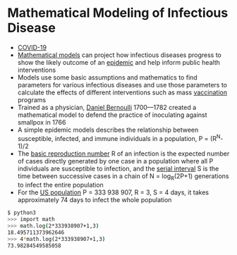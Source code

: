# Mathematical Modeling of Infectious Disease

* [COVID-19](https://en.wikipedia.org/wiki/COVID-19)
* [Mathematical models](https://en.wikipedia.org/wiki/Mathematical_modelling_of_infectious_disease) can project how infectious diseases progress to show the likely outcome of an [epidemic](https://en.wikipedia.org/wiki/Epidemic) and help inform public health interventions
* Models use some basic assumptions and mathematics to find parameters for various infectious diseases and use those parameters to calculate the effects of different interventions such as mass [vaccination](https://en.wikipedia.org/wiki/Vaccination) programs
* Trained as a physician, [Daniel Bernoulli](https://en.wikipedia.org/wiki/Daniel_Bernoulli) 1700—1782 created a mathematical model to defend the practice of inoculating against smallpox in 1766
* A simple epidemic models describes the relationship between susceptible, infected, and immune individuals in a population, P = (R<sup>N</sup>-1)/2
* The [basic reproduction number](https://en.wikipedia.org/wiki/Basic_reproduction_number) R of an infection is the expected number of cases directly generated by one case in a population where all P individuals are susceptible to infection, and the [serial interval](https://en.wikipedia.org/wiki/Serial_interval) S is the time between successive cases in a chain of N = log<sub>R</sub>(2P+1) generations to infect the entire population
* For the [US population](https://www.worldometers.info/world-population/us-population/) P = 333 938 907, R = 3, S = 4 days, it takes approximately 74 days to infect the whole population

```sh
$ python3
>>> import math
>>> math.log(2*333938907+1,3)
18.495711373962646
>>> 4*math.log(2*333938907+1,3)
73.98284549585058
```
